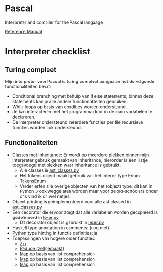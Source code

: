 
# Pascal

Interpreter and compiler for the Pascal language

[Reference Manual](https://public.support.unisys.com/aseries/docs/clearpath-mcp-17.0/pdf/86000080-103.pdf)

# Interpreter checklist

## Turing compleet

Mijn interpreter voor Pascal is turing compleet aangezien het de volgende functionaliteiten bevat:

* Conditional branching met behulp van if else statements, binnen deze statements kan je alle andere functionaliteiten gebruiken.
* While loops op basis van condities worden ondersteund.
* Je kan interacteren met het programma door in de main variabelen te declareren.
* De interpreter ondersteund meerdere functies per file recursieve functies worden ook ondersteund.

## Functionaliteiten

* Classes met inheritance: Er wordt op meerdere plekken binnen mijn interpreter gebruik gemaakt van inheritance, hieronder is een lijstje toegevoegd met plekken waar inheritance is gebruikt.
  * Alle classes in [ast_classes.py](https://github.com/Milooooo1/ATP-pascal/blob/main/ast_classes.py)
  * Het tokens object maakt gebruik van het interne type Enum [TokensEnum](https://github.com/Milooooo1/ATP-pascal/blob/main/tokens.py#L8)
  * Verder erfen alle overige objecten van het (object) type, dit kan in Python 3 ook weggelaten worden maar voor de old-schoolers onder ons vind ik dit wel netjes
* Object printing is geimplementeerd voor alle ast classed in [ast_classes.py](https://github.com/Milooooo1/ATP-pascal/blob/main/ast_classes.py)
* Een decorator die ervoor zorgt dat alle variabelen worden gecopieerd is gedefineerd in [lexer.py](https://github.com/Milooooo1/ATP-pascal/blob/main/lexer.py#L11)
  * Dit decorator object is gebruikt in [lexer.py](https://github.com/Milooooo1/ATP-pascal/blob/main/lexer.py#L163)
* Haskell type annotation in comments: (nog niet)
* Python type hinting in functie definities: ja
* Toepassingen van hogere order functies:
  * [Zip](https://github.com/Milooooo1/ATP-pascal/blob/main/interpreter.py#L61)
  * [Reduce (zelfgemaakt)](https://github.com/Milooooo1/ATP-pascal/blob/main/lexer.py#L142)
  * [Map](https://github.com/Milooooo1/ATP-pascal/blob/main/interpreter.py#L73) op basis van list comprehension
  * [Map](https://github.com/Milooooo1/ATP-pascal/blob/main/interpreter.py#L78) op basis van list comprehension
  * [Map](https://github.com/Milooooo1/ATP-pascal/blob/main/interpreter.py#L80) op basis van list comprehension
